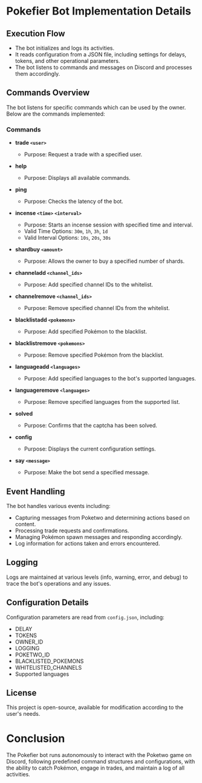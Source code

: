 # Pokefier Bot Implementation Details

## Execution Flow
- The bot initializes and logs its activities.
- It reads configuration from a JSON file, including settings for delays, tokens, and other operational parameters.
- The bot listens to commands and messages on Discord and processes them accordingly.

## Commands Overview
The bot listens for specific commands which can be used by the owner. Below are the commands implemented:

### Commands
- **trade `<user>`**
  - Purpose: Request a trade with a specified user.
  
- **help**
  - Purpose: Displays all available commands.

- **ping**
  - Purpose: Checks the latency of the bot.

- **incense `<time>` `<interval>`**
  - Purpose: Starts an incense session with specified time and interval.
  - Valid Time Options: `30m`, `1h`, `3h`, `1d`
  - Valid Interval Options: `10s`, `20s`, `30s`

- **shardbuy `<amount>`**
  - Purpose: Allows the owner to buy a specified number of shards.

- **channeladd `<channel_ids>`**
  - Purpose: Add specified channel IDs to the whitelist.

- **channelremove `<channel_ids>`**
  - Purpose: Remove specified channel IDs from the whitelist.

- **blacklistadd `<pokemons>`**
  - Purpose: Add specified Pokémon to the blacklist.
  
- **blacklistremove `<pokemons>`**
  - Purpose: Remove specified Pokémon from the blacklist.

- **languageadd `<languages>`**
  - Purpose: Add specified languages to the bot's supported languages.

- **languageremove `<languages>`**
  - Purpose: Remove specified languages from the supported list.

- **solved**
  - Purpose: Confirms that the captcha has been solved.

- **config**
  - Purpose: Displays the current configuration settings.

- **say `<message>`**
  - Purpose: Make the bot send a specified message.

## Event Handling
The bot handles various events including:
- Capturing messages from Poketwo and determining actions based on content.
- Processing trade requests and confirmations.
- Managing Pokémon spawn messages and responding accordingly.
- Log information for actions taken and errors encountered.

## Logging
Logs are maintained at various levels (info, warning, error, and debug) to trace the bot's operations and any issues.

## Configuration Details
Configuration parameters are read from `config.json`, including:
- DELAY
- TOKENS
- OWNER_ID
- LOGGING
- POKETWO_ID
- BLACKLISTED_POKEMONS
- WHITELISTED_CHANNELS
- Supported languages

## License
This project is open-source, available for modification according to the user's needs.

# Conclusion
The Pokefier bot runs autonomously to interact with the Poketwo game on Discord, following predefined command structures and configurations, with the ability to catch Pokémon, engage in trades, and maintain a log of all activities.

